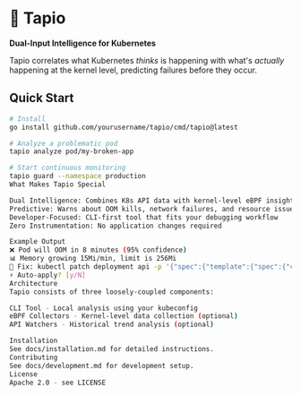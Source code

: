 # 🌲 Tapio

**Dual-Input Intelligence for Kubernetes**

Tapio correlates what Kubernetes *thinks* is happening with what's *actually* happening at the kernel level, predicting failures before they occur.

## Quick Start

```bash
# Install
go install github.com/yourusername/tapio/cmd/tapio@latest

# Analyze a problematic pod
tapio analyze pod/my-broken-app

# Start continuous monitoring
tapio guard --namespace production
What Makes Tapio Special

Dual Intelligence: Combines K8s API data with kernel-level eBPF insights
Predictive: Warns about OOM kills, network failures, and resource issues before they happen
Developer-Focused: CLI-first tool that fits your debugging workflow
Zero Instrumentation: No application changes required

Example Output
❌ Pod will OOM in 8 minutes (95% confidence)
📊 Memory growing 15Mi/min, limit is 256Mi
🔧 Fix: kubectl patch deployment api -p '{"spec":{"template":{"spec":{"containers":[{"name":"api","resources":{"limits":{"memory":"1Gi"}}}]}}}}'
⚡ Auto-apply? [y/N]
Architecture
Tapio consists of three loosely-coupled components:

CLI Tool - Local analysis using your kubeconfig
eBPF Collectors - Kernel-level data collection (optional)
API Watchers - Historical trend analysis (optional)

Installation
See docs/installation.md for detailed instructions.
Contributing
See docs/development.md for development setup.
License
Apache 2.0 - see LICENSE

